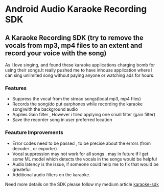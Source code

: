 # Android Audio Karaoke Recording SDK 
## A Karaoke Recording SDK (try to remove the vocals from mp3, mp4 files to an extent and record your voice with the song)
As I love singing, and found these karaoke applications charging bomb for using their songs.It really pushed me to have inhouse application where I can sing unlimited song without paying anyone or watching ads for hours.

### Features
- Suppress the vocal from the streao songs(local mp3, mp4 files)
- Records the song(do put earphones while recording the karaoke song)with the background audio
- Applies Gain filter , However i tried applying one small filter (gain filter)
- Save the recorder song in user preferred location

### Feauture Improvements
- Error codes need to be passed , to be precise about the errors (from decoder , or exporter)
- Vocal suppression may not work for all songs , may in future if I get some ML model which detects the vocals in the songs would be helpful 
- Audio latency is the issue, if someone could help me to fix that would be greateful
- Additional audio filters on the karaoke.

Need more details on the SDK please follow my medium article 
[karaoke-sdk](https://preethiraopn1992.medium.com/android-karaoke-sdk-with-vocal-suppression-in-the-original-songs-9e5f1c8f7785)




